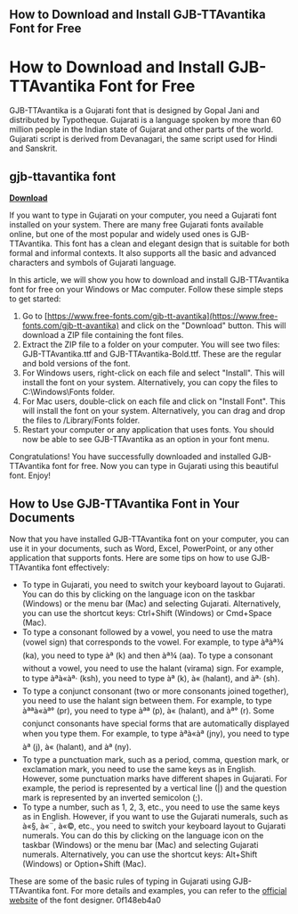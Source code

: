 ## How to Download and Install GJB-TTAvantika Font for Free

  
# How to Download and Install GJB-TTAvantika Font for Free
 
GJB-TTAvantika is a Gujarati font that is designed by Gopal Jani and distributed by Typotheque. Gujarati is a language spoken by more than 60 million people in the Indian state of Gujarat and other parts of the world. Gujarati script is derived from Devanagari, the same script used for Hindi and Sanskrit.
 
## gjb-ttavantika font


[**Download**](https://www.google.com/url?q=https%3A%2F%2Furllie.com%2F2tKDmP&sa=D&sntz=1&usg=AOvVaw0uLTZNSvCGf0kY8qgwR8xy)

 
If you want to type in Gujarati on your computer, you need a Gujarati font installed on your system. There are many free Gujarati fonts available online, but one of the most popular and widely used ones is GJB-TTAvantika. This font has a clean and elegant design that is suitable for both formal and informal contexts. It also supports all the basic and advanced characters and symbols of Gujarati language.
 
In this article, we will show you how to download and install GJB-TTAvantika font for free on your Windows or Mac computer. Follow these simple steps to get started:
 
1. Go to [https://www.free-fonts.com/gjb-tt-avantika](https://www.free-fonts.com/gjb-tt-avantika) and click on the "Download" button. This will download a ZIP file containing the font files.
2. Extract the ZIP file to a folder on your computer. You will see two files: GJB-TTAvantika.ttf and GJB-TTAvantika-Bold.ttf. These are the regular and bold versions of the font.
3. For Windows users, right-click on each file and select "Install". This will install the font on your system. Alternatively, you can copy the files to C:\Windows\Fonts folder.
4. For Mac users, double-click on each file and click on "Install Font". This will install the font on your system. Alternatively, you can drag and drop the files to /Library/Fonts folder.
5. Restart your computer or any application that uses fonts. You should now be able to see GJB-TTAvantika as an option in your font menu.

Congratulations! You have successfully downloaded and installed GJB-TTAvantika font for free. Now you can type in Gujarati using this beautiful font. Enjoy!
  
## How to Use GJB-TTAvantika Font in Your Documents
 
Now that you have installed GJB-TTAvantika font on your computer, you can use it in your documents, such as Word, Excel, PowerPoint, or any other application that supports fonts. Here are some tips on how to use GJB-TTAvantika font effectively:

- To type in Gujarati, you need to switch your keyboard layout to Gujarati. You can do this by clicking on the language icon on the taskbar (Windows) or the menu bar (Mac) and selecting Gujarati. Alternatively, you can use the shortcut keys: Ctrl+Shift (Windows) or Cmd+Space (Mac).
- To type a consonant followed by a vowel, you need to use the matra (vowel sign) that corresponds to the vowel. For example, to type àªàª¾ (ka), you need to type àª (k) and then àª¾ (aa). To type a consonant without a vowel, you need to use the halant (virama) sign. For example, to type àªà«àª· (ksh), you need to type àª (k), à« (halant), and àª· (sh).
- To type a conjunct consonant (two or more consonants joined together), you need to use the halant sign between them. For example, to type àªªà«àª° (pr), you need to type àªª (p), à« (halant), and àª° (r). Some conjunct consonants have special forms that are automatically displayed when you type them. For example, to type àªà«àª (jny), you need to type àª (j), à« (halant), and àª (ny).
- To type a punctuation mark, such as a period, comma, question mark, or exclamation mark, you need to use the same keys as in English. However, some punctuation marks have different shapes in Gujarati. For example, the period is represented by a vertical line (|) and the question mark is represented by an inverted semicolon (;).
- To type a number, such as 1, 2, 3, etc., you need to use the same keys as in English. However, if you want to use the Gujarati numerals, such as à«§, à«¨, à«©, etc., you need to switch your keyboard layout to Gujarati numerals. You can do this by clicking on the language icon on the taskbar (Windows) or the menu bar (Mac) and selecting Gujarati numerals. Alternatively, you can use the shortcut keys: Alt+Shift (Windows) or Option+Shift (Mac).

These are some of the basic rules of typing in Gujarati using GJB-TTAvantika font. For more details and examples, you can refer to the [official website](https://www.typotheque.com/fonts/gujarati/gjb_tt_avantika) of the font designer.
 0f148eb4a0

